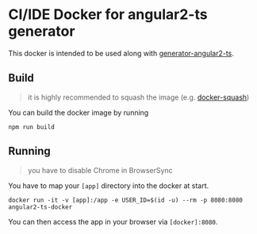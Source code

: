 # CI/IDE Docker for angular2-ts generator

This docker is intended to be used along with [generator-angular2-ts](https://github.com/katallaxie/generator-angular2-ts).

## Build

> it is highly recommended to squash the image (e.g. [docker-squash](https://github.com/goldmann/docker-squash))

You can build the docker image by running

```
npm run build
```

## Running

> you have to disable Chrome in BrowserSync

You have to map your `[app]` directory into the docker at start.

```
docker run -it -v [app]:/app -e USER_ID=$(id -u) --rm -p 8080:8080 angular2-ts-docker
```

You can then access the app in your browser via `[docker]:8080`.
